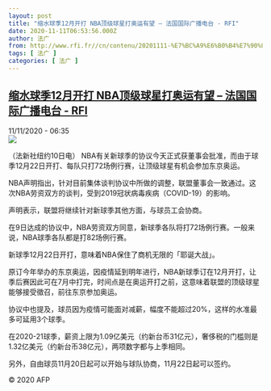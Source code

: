 ```yaml
---
layout: post
title: "缩水球季12月开打 NBA顶级球星打奥运有望 – 法国国际广播电台 - RFI"
date: 2020-11-11T06:53:56.000Z
author: 法广
from: http://www.rfi.fr//cn/contenu/20201111-%E7%BC%A9%E6%B0%B4%E7%90%83%E5%AD%A312%E6%9C%88%E5%BC%80%E6%89%93-nba%E9%A1%B6%E7%BA%A7%E7%90%83%E6%98%9F%E6%89%93%E5%A5%A5%E8%BF%90%E6%9C%89%E6%9C%9B
tags: [ 法广 ]
categories: [ 法广 ]
---
```

<!--1605077636000-->
[缩水球季12月开打 NBA顶级球星打奥运有望 – 法国国际广播电台 - RFI](http://www.rfi.fr//cn/contenu/20201111-%E7%BC%A9%E6%B0%B4%E7%90%83%E5%AD%A312%E6%9C%88%E5%BC%80%E6%89%93-nba%E9%A1%B6%E7%BA%A7%E7%90%83%E6%98%9F%E6%89%93%E5%A5%A5%E8%BF%90%E6%9C%89%E6%9C%9B)
------

<div>
<div>11/11/2020 - 06:35</div><img src="https://s.rfi.fr/media/display/49ab4928-23e3-11eb-849d-005056a98db9/w:310/p:16x9/spo0003b.201111133501.jpg"><div class="t-content__body u-clearfix">            <p>（法新社纽约10日电）    NBA有关新球季的协议今天正式获董事会批准，而由于球季12月22日开打、每队只打72场例行赛，让顶级球星有机会参加东京奥运。</p><p>NBA声明指出，针对目前集体谈判协议中所做的调整，联盟董事会一致通过。这次NBA劳资双方的谈判，受到2019冠状病毒疾病（COVID-19）的影响。</p><p>声明表示，联盟将继续针对新球季其他方面，与球员工会协商。</p><p>在9日达成的协议中，NBA劳资双方同意，新球季各队将打72场例行赛。一般来说，NBA球季各队都是打82场例行赛。</p><p>新球季12月22日开打，意味着NBA保住了商机无限的「耶诞大战」。</p><p>原订今年举办的东京奥运，因疫情延到明年进行，NBA新球季订在12月开打，让季后赛因此可在7月中打完，时间点是在奥运开打之前，这意味着联盟的顶级球星能够接受徵召，前往东京参加奥运。</p><p>协议中也提及，球员因为疫情可能面对减薪，幅度不能超过20%，这样的水准最多可延用3个球季。</p><p>在2020-21球季，薪资上限为1.09亿美元（约新台币31亿元），奢侈税的门槛则是1.32亿美元（约新台币38亿元），两项数字都与上季相同。</p><p>另外，自由球员11月20日起可以开始与球队协商，11月22日起可以签约。</p><p></p>            <p class="t-copyright">© 2020 AFP</p>        </div>
</div>
